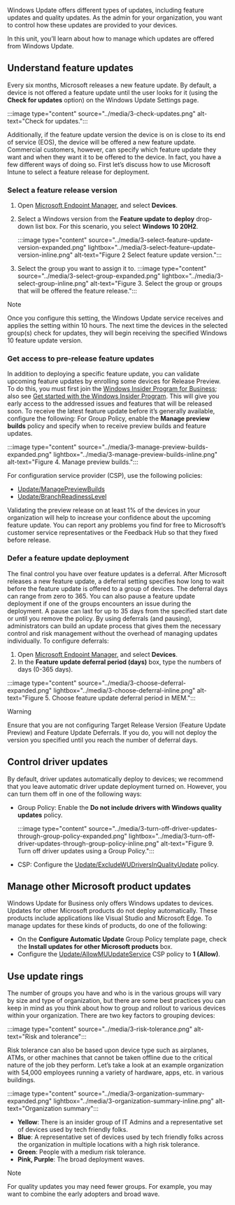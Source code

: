 Windows Update offers different types of updates, including feature updates and quality updates. As the admin for your organization, you want to control how these updates are provided to your devices.

In this unit, you’ll learn about how to manage which updates are offered from Windows Update.

## Understand feature updates

Every six months, Microsoft releases a new feature update. By default, a device is not offered a feature update until the user looks for it (using the **Check for updates** option) on the Windows Update Settings page.

:::image type="content" source="../media/3-check-updates.png" alt-text="Check for updates.":::

Additionally, if the feature update version the device is on is close to its end of service (EOS), the device will be offered a new feature update. Commercial customers, however, can specify which feature update they want and when they want it to be offered to the device. In fact, you have a few different ways of doing so. First let’s discuss how to use Microsoft Intune to select a feature release for deployment.

### Select a feature release version

1. Open [Microsoft Endpoint Manager](https://endpoint.microsoft.com/#home?azure-portal=true), and select **Devices**.
1. Select a Windows version from the **Feature update to deploy** drop-down list box. For this scenario, you select **Windows 10 20H2**.

    :::image type="content" source="../media/3-select-feature-update-version-expanded.png" lightbox="../media/3-select-feature-update-version-inline.png" alt-text="Figure 2 Select feature update version.":::
1. Select the group you want to assign it to.
    :::image type="content" source="../media/3-select-group-expanded.png" lightbox="../media/3-select-group-inline.png" alt-text="Figure 3. Select the group or groups that will be offered the feature release.":::

> [!NOTE]
> Once you configure this setting, the Windows Update service receives and applies the setting within 10 hours. The next time the devices in the selected group(s) check for updates, they will begin receiving the specified Windows 10 feature update version.

### Get access to pre-release feature updates

In addition to deploying a specific feature update, you can validate upcoming feature updates by enrolling some devices for Release Preview. To do this, you must first join the [Windows Insider Program for Business](https://insider.windows.com/for-business?azure-portal=true); also see [Get started with the Windows Insider Program](https://docs.microsoft.com/windows-insider/get-started?azure-portal=true). This will give you early access to the addressed issues and features that will be released soon. To receive the latest feature update before it’s generally available, configure the following:
For Group Policy, enable the **Manage preview builds** policy and specify when to receive preview builds and feature updates.

:::image type="content" source="../media/3-manage-preview-builds-expanded.png" lightbox="../media/3-manage-preview-builds-inline.png" alt-text="Figure 4. Manage preview builds.":::

For configuration service provider (CSP), use the following policies:

- [Update/ManagePreviewBuilds](https://docs.microsoft.com/windows/client-management/mdm/policy-csp-update#update-managepreviewbuilds?azure-portal=true)
- [Update/BranchReadinessLevel](https://docs.microsoft.com/windows/client-management/mdm/policy-csp-update#update-branchreadinesslevel?azure-portal=true)

Validating the preview release on at least 1% of the devices in your organization will help to increase your confidence about the upcoming feature update. You can report any problems you find for free to Microsoft’s customer service representatives or the Feedback Hub so that they fixed before release.

### Defer a feature update deployment

The final control you have over feature updates is a deferral. After Microsoft releases a new feature update, a deferral setting specifies how long to wait before the feature update is offered to a group of devices. The deferral days can range from zero to 365. You can also pause a feature update deployment if one of the groups encounters an issue during the deployment. A pause can last for up to 35 days from the specified start date or until you remove the policy. By using deferrals (and pausing), administrators can build an update process that gives them the necessary control and risk management without the overhead of managing updates individually.
To configure deferrals:

1. Open [Microsoft Endpoint Manager](https://endpoint.microsoft.com/#home?azure-portal=true), and select **Devices**.
1. In the **Feature update deferral period (days)** box, type the numbers of days (0-365 days).

:::image type="content" source="../media/3-choose-deferral-expanded.png" lightbox="../media/3-choose-deferral-inline.png" alt-text="Figure 5. Choose feature update deferral period in MEM.":::

>[!WARNING]
>Ensure that you are not configuring Target Release Version (Feature Update Preview) and Feature Update Deferrals. If you do, you will not deploy the version you specified until you reach the number of deferral days.

## Control driver updates

By default, driver updates automatically deploy to devices; we recommend that you leave automatic driver update deployment turned on. However, you can turn them off in one of the following ways:

- Group Policy: Enable the **Do not include drivers with Windows quality updates** policy.

    :::image type="content" source="../media/3-turn-off-driver-updates-through-group-policy-expanded.png" lightbox="../media/3-turn-off-driver-updates-through-group-policy-inline.png" alt-text="Figure 9. Turn off driver updates using a Group Policy.":::

- CSP: Configure the [Update/ExcludeWUDriversInQualityUpdate](https://docs.microsoft.com/windows/client-management/mdm/policy-csp-update) policy.

## Manage other Microsoft product updates

Windows Update for Business only offers Windows updates to devices. Updates for other Microsoft products do not deploy automatically. These products include applications like Visual Studio and Microsoft Edge. To manage updates for these kinds of products, do one of the following:

- On the **Configure Automatic Update** Group Policy template page, check the **Install updates for other Microsoft products** box.
- Configure the [Update/AllowMUUpdateService](https://docs.microsoft.com/windows/client-management/mdm/policy-csp-update) CSP policy to **1 (Allow)**.

## Use update rings

The number of groups you have and who is in the various groups will vary by size and type of organization, but there are some best practices you can keep in mind as you think about how to group and rollout to various devices within your organization. There are two key factors to grouping devices:

:::image type="content" source="../media/3-risk-tolerance.png" alt-text="Risk and tolerance":::

Risk tolerance can also be based upon device type such as airplanes, ATMs, or other machines that cannot be taken offline due to the critical nature of the job they perform. Let’s take a look at an example organization with 54,000 employees running a variety of hardware, apps, etc. in various buildings.

:::image type="content" source="../media/3-organization-summary-expanded.png" lightbox="../media/3-organization-summary-inline.png" alt-text="Organization summary":::

- **Yellow**: There is an insider group of IT Admins and a representative set of devices used by tech friendly folks.
- **Blue**: A representative set of devices used by tech friendly folks across the organization in multiple locations with a high risk tolerance.
- **Green**: People with a medium risk tolerance.
- **Pink, Purple**: The broad deployment waves.

> [!NOTE]
> For quality updates you may need fewer groups. For example, you may want to combine the early adopters and broad wave.
